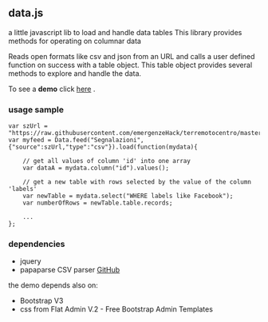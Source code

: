 ## data.js

a little javascript lib to load and handle data tables
This library provides methods for operating on columnar data

Reads open formats like csv and json from an URL and calls a user defined function on success with a table object.
This table object provides several methods to explore and handle the data.

To see a **demo** click [here](https://gjrichter.github.io/data.js/demo/html/) .

### usage sample

```
var szUrl = "https://raw.githubusercontent.com/emergenzeHack/terremotocentro/master/data/issues.csv";
var myfeed = Data.feed("Segnalazioni",{"source":szUrl,"type":"csv"}).load(function(mydata){

    // get all values of column 'id' into one array
    var dataA = mydata.column("id").values(); 
    
    // get a new table with rows selected by the value of the column 'labels'
    var newTable = mydata.select("WHERE labels like Facebook"); 
    var numberOfRows = newTable.table.records;
    
    ...   
};
```

### dependencies

- jquery
- papaparse CSV parser [GitHub](https://github.com/mholt/PapaParse)

the demo depends also on:

- Bootstrap V3
- css from Flat Admin V.2 - Free Bootstrap Admin Templates


<!--stackedit_data:
eyJoaXN0b3J5IjpbLTE0OTkwNjY2MjYsNDMyNjc2ODExXX0=
-->